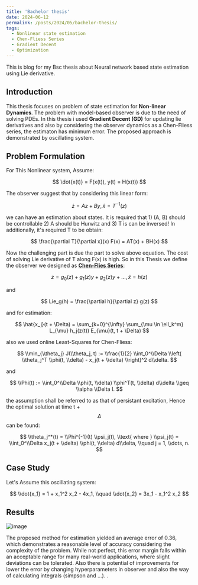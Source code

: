 ```yaml
---
title: 'Bachelor thesis'
date: 2024-06-12
permalink: /posts/2024/05/bachelor-thesis/
tags:
  - Nonlinear state estimation
  - Chen-Fliess Series
  - Gradient Decent
  - Optimization
---
```


This is blog for my Bsc thesis about Neural network based state estimation using Lie derivative.


## Introduction
This thesis focuses on problem of state estimation for **Non-linear Dynamics**. The problem with model-based observer is due to the need of solving PDEs. In this thesis i used **Gradient Decent (GD)** for updating lie derivatives and also by considering the observer dynamics as a Chen-Fliess series, the estimaton has minimum error. The proposed approach is demonstrated by oscillating system.

## Problem Formulation
For This Nonlinear system, Assume:

$$
\dot{x(t)} = F(x(t)),
y(t) = H(x(t))
$$

The observer suggest that by considering this linear form:

$$
\dot{z} = Az + By,
\hat{x} = T^{-1}(z)
$$

we can have an estimation about states. It is required that 1) (A, B) should be controllable 2) A should be Hurwitz and 3) T is can be inversed!
In additionally, it's required T to be obtain:

$$
\frac{\partial T}{\partial x}(x) F(x) = AT(x) + BH(x)
$$

Now the challenging part is due the part to solve above equation. The cost of solving Lie derivative of T along F(x) is high. So in this Thesis we define the observer we designed as **[Chen-Flies Series](https://github.com/iperezav/CFSpy)**:

$$
\dot{z} = g_0(z) + g_1(z)y + g_2(z)y + ... ,
\hat{x} = h(z)
$$

and

$$
Lie_g(h) = \frac{\partial h}{\partial z} g(z)
$$

and for estimation:

$$
\hat{x_j}(t + \Delta) = \sum_{k=0}^{\infty} \sum_{\mu \in \ell_k^m} L_{\mu} h_j(z(t)) E_{\mu}(t, t + \Delta)
$$

also we used online Least-Squares for Chen-Fliess:

$$
\\min_{\\theta_j} J(\\theta_j, t) := \\frac{1}{2} \\int_0^\\Delta \\left( \\theta_j^T \\phi(t, \\delta) - x_j(t + \\delta) \\right)^2 d\\delta.
$$

and

$$
\\Phi(t) := \\int_0^\\Delta \\phi(t, \\delta) \\phi^T(t, \\delta) d\\delta \\geq \\alpha \\Delta I.
$$

the assumption shall be referred to as that of persistant excitation, Hence the optimal solution at time t + $$\Delta$$ can be found:

$$
\\theta_j^*(t) = \\Phi^{-1}(t) \\psi_j(t), \\text{ where } \\psi_j(t) = \\int_0^\\Delta x_j(t + \\delta) \\phi(t, \\delta) d\\delta, \\quad j = 1, \\dots, n.
$$

## Case Study
Let's Assume this oscillating system:

$$
\\dot{x_1} = 1 + x_1^2 x_2 - 4x_1, \\quad \\dot{x_2} = 3x_1 - x_1^2 x_2
$$

## Results

![image](https://github.com/user-attachments/assets/e7196ac5-2d5e-4d16-9b08-349787b7e98b)

The proposed method for estimation yielded an average error of 0.36, which demonstrates a reasonable level of accuracy considering the complexity of the problem. While not perfect, this error margin falls within an acceptable range for many real-world applications, where slight deviations can be tolerated. Also there is potential of improvements for lower the error by changing hyperparameters in observer and also the way of calculating integrals (simpson and ...).
.

